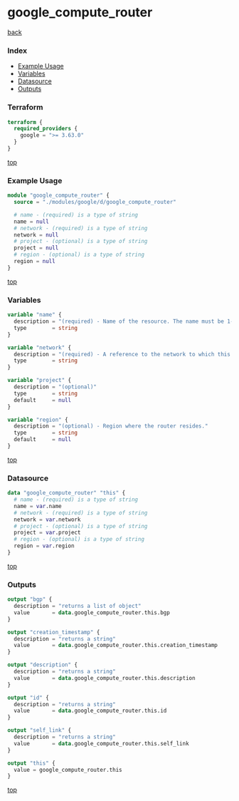 # google_compute_router

[back](../google.md)

### Index

- [Example Usage](#example-usage)
- [Variables](#variables)
- [Datasource](#datasource)
- [Outputs](#outputs)

### Terraform

```terraform
terraform {
  required_providers {
    google = ">= 3.63.0"
  }
}
```

[top](#index)

### Example Usage

```terraform
module "google_compute_router" {
  source = "./modules/google/d/google_compute_router"

  # name - (required) is a type of string
  name = null
  # network - (required) is a type of string
  network = null
  # project - (optional) is a type of string
  project = null
  # region - (optional) is a type of string
  region = null
}
```

[top](#index)

### Variables

```terraform
variable "name" {
  description = "(required) - Name of the resource. The name must be 1-63 characters long, and\ncomply with RFC1035. Specifically, the name must be 1-63 characters\nlong and match the regular expression '[a-z]([-a-z0-9]*[a-z0-9])?'\nwhich means the first character must be a lowercase letter, and all\nfollowing characters must be a dash, lowercase letter, or digit,\nexcept the last character, which cannot be a dash."
  type        = string
}

variable "network" {
  description = "(required) - A reference to the network to which this router belongs."
  type        = string
}

variable "project" {
  description = "(optional)"
  type        = string
  default     = null
}

variable "region" {
  description = "(optional) - Region where the router resides."
  type        = string
  default     = null
}
```

[top](#index)

### Datasource

```terraform
data "google_compute_router" "this" {
  # name - (required) is a type of string
  name = var.name
  # network - (required) is a type of string
  network = var.network
  # project - (optional) is a type of string
  project = var.project
  # region - (optional) is a type of string
  region = var.region
}
```

[top](#index)

### Outputs

```terraform
output "bgp" {
  description = "returns a list of object"
  value       = data.google_compute_router.this.bgp
}

output "creation_timestamp" {
  description = "returns a string"
  value       = data.google_compute_router.this.creation_timestamp
}

output "description" {
  description = "returns a string"
  value       = data.google_compute_router.this.description
}

output "id" {
  description = "returns a string"
  value       = data.google_compute_router.this.id
}

output "self_link" {
  description = "returns a string"
  value       = data.google_compute_router.this.self_link
}

output "this" {
  value = google_compute_router.this
}
```

[top](#index)